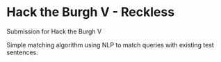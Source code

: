 # Hack the Burgh V - Reckless
Submission for Hack the Burgh V

Simple matching algorithm using NLP to match queries with existing test sentences. 

